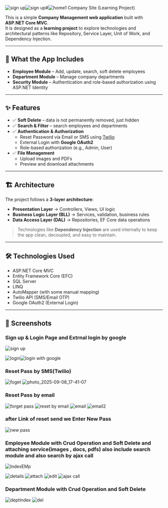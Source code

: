 ![sign up](https://github.com/user-attachments/assets/9b5f16b9-c772-4d73-b16b-10e0a2b59093)![sign up](https://github.com/user-attachments/assets/81576a41-164c-4546-b5b2-b32b9baea29b)#![home1](https://github.com/user-attachments/assets/1f22e980-83ac-4add-9bea-e516c93389e8)
 Company Site (Learning Project)

This is a simple **Company Management web application** built with **ASP.NET Core MVC**.  
It is designed as a **learning project** to explore technologies and architectural patterns like Repository, Service Layer, Unit of Work, and Dependency Injection.

---

## 🏢 What the App Includes

- **Employee Module** – Add, update, search, soft delete employees  
- **Department Module** – Manage company departments  
- **Security Module** – Authentication and role-based authorization using ASP.NET Identity  

---

## ✨ Features

- ✅ **Soft Delete** – data is not permanently removed, just hidden  
- ✅ **Search & Filter** – search employees and departments  
- ✅ **Authentication & Authorization**  
  - Reset Password via Email or SMS using [Twilio](https://www.twilio.com/)  
  - External Login with **Google OAuth2**  
  - Role-based authorization (e.g., Admin, User)  
- ✅ **File Management**  
  - Upload images and PDFs  
  - Preview and download attachments  

---

## 🏗 Architecture

The project follows a **3-layer architecture**:

- **Presentation Layer** → Controllers, Views, UI logic  
- **Business Logic Layer (BLL)** → Services, validation, business rules  
- **Data Access Layer (DAL)** → Repositories, EF Core data operations  

> Technologies like **Dependency Injection** are used internally to keep the app clean, decoupled, and easy to maintain.

---

## 🛠 Technologies Used

- ASP.NET Core MVC  
- Entity Framework Core (EFC)  
- SQL Server  
- LINQ  
- AutoMapper (with some manual mapping)  
- Twilio API (SMS/Email OTP)  
- Google OAuth2 (External Login)  

---

## 📸 Screenshots

### Sign up & Login Page and Extrnal login by google

![sign up](https://github.com/user-attachments/assets/002d4460-8c89-4f6c-be35-31d23d09f233)

![login](https://github.com/user-attachments/assets/22ef7422-1ee9-4363-9109-d0addf5b8655)![login with google](https://github.com/user-attachments/assets/1f3bc912-e0a8-4f34-a786-d0375b3af536)
### Reset Pass by SMS(Twilio)
![foget](https://github.com/user-attachments/assets/f2722da1-e0c2-44d2-b97f-cfddc24da013)
![photo_2025-09-08_17-41-07](https://github.com/user-attachments/assets/27a64679-e1bf-4d51-8b98-cfed27db4866)

### Reset Pass by email 
![forget pass](https://github.com/user-attachments/assets/96639b86-70a1-4d54-81f6-8bd2d5bb24a7)
![reset by email](https://github.com/user-attachments/assets/a0a3d115-e1d1-4c48-be39-ef6507a25c2e)
![email](https://github.com/user-attachments/assets/991970cc-6f96-43c2-88c9-22f55f8a4080)
![email2](https://github.com/user-attachments/assets/d4c39a5c-b2b7-435c-8308-6eaefd4cb405)

### after Link of reset send we Enter New Pass
![new pass](https://github.com/user-attachments/assets/b8b77698-a8ac-4544-9b3c-ea9505bac040)



### Employee Module with Crud Operation and Soft Delete and attaching service(images , docs, pdfs) also include search module and also search by ajax call
![IndexEMp](https://github.com/user-attachments/assets/98cee843-9ffe-4a23-a9a5-8e42c4d7f3c4)

![details](https://github.com/user-attachments/assets/d5ead1fa-c1cd-4bf2-bed5-5b7d2a99ec2d)
![attach](https://github.com/user-attachments/assets/31ed9a83-1274-4efa-a1b7-c089007fff66)
![edit](https://github.com/user-attachments/assets/1cf4a9e5-ba0c-4565-99d3-129aac5725f6)
![ajax call](https://github.com/user-attachments/assets/d2058ddb-c440-4504-a91b-b7378d808c01)


### Department Module  with Crud Operation and Soft Delete
![deptIndex](https://github.com/user-attachments/assets/f12c71d8-2910-4c71-b423-9fcaab827d6d)
![del](https://github.com/user-attachments/assets/eb7725db-7230-4087-9e88-b519c561fa1b)


